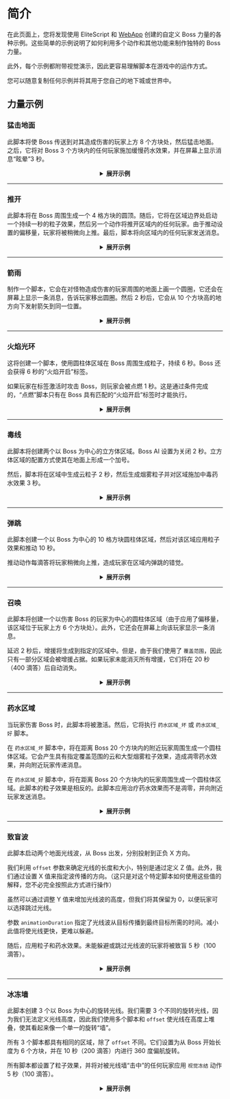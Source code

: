 # 简介

在此页面上，您将发现使用 EliteScript 和 [WebApp](https://magmaguy.com/webapp/webapp.html) 创建的自定义 Boss 力量的各种示例。这些简单的示例说明了如何利用多个动作和其他功能来制作独特的 Boss 力量。

此外，每个示例都附带视觉演示，因此更容易理解脚本在游戏中的运作方式。

您可以随意复制任何示例并将其用于您自己的地下城或世界中。

## 力量示例

### 猛击地面

此脚本将使 Boss 传送到对其造成伤害的玩家上方 8 个方块处，然后猛击地面。之后，它将对 Boss 3 个方块内的任何玩家施加缓慢药水效果，并在屏幕上显示消息“眩晕”3 秒。

<div align="center">

<details>

<summary><b>展开示例</b></summary>

<div align="left">

```yml
eliteScript:
  猛击地面:
    事件:
    - EliteMobDamagedByPlayerEvent
    动作:
    - action: 传送
      最终目标:
        目标类型: 直接目标
        offset: 0,8,0
      目标:
        目标类型: 自身
    - action: 推动
      vValue: 0,-5,0
      目标:
        目标类型: 自身
      wait: 15
    - action: 药水效果
      potionEffectType: 缓慢
      amplifier: 3
      duration: 60
      目标:
        目标类型: 附近玩家
        范围: 3
      wait: 20
    - action: 标题消息
      字幕: "眩晕！"
      duration: 40
      fadeIn: 10
      fadeOut: 10
      目标:
        目标类型: 附近玩家
        范围: 3
      wait: 20
    冷却时间:
      本地: 180
      全局: 80
```

<div align="center">

<video autoplay loop muted>
  <source src="../../../img/wiki/power_example_slamdown.webm" type="video/webm">
  您的浏览器不支持视频标签。
</video>

</div>

</div>

</details>

</div>

***

### 推开

此脚本将在 Boss 周围生成一个 4 格方块的圆顶。随后，它将在区域边界处启动一个持续一秒的粒子效果，然后另一个动作将推开区域内的任何玩家。由于推动设置的偏移量，玩家将被稍微向上推。最后，脚本将向区域内的任何玩家发送消息。

<div align="center">

<details>

<summary><b>展开示例</b></summary>

<div align="left">

```yml
eliteScript:
  推开:
    事件:
    - EliteMobDamagedEvent
    区域:
      形状: 圆顶
      半径: 4
      圆角半径: 3
      目标:
        目标类型: 自身
        追踪: true
    动作:
    - action: 生成粒子
      粒子:
      - particle: 云
      目标:
        目标类型: 区域_边界
        追踪: true
      repeatEvery: 5
      times: 4
    - action: 推动
      目标:
        目标类型: 区域_完整
        追踪: true
      相对向量:
        源目标:
          目标类型: 自身
        目标目标:
          目标类型: 动作目标
        归一化: true
        倍增器: 1.0
        offset: 0,0.2,0
      repeatEvery: 1
      times: 20
    - action: 消息
      sValue: "&c酷 Boss！: &f走开！"
      目标:
        目标类型: 区域_完整
      repeatEvery: 10
      times: 2
    冷却时间:
      本地: 140
      全局: 80
```

<div align="center">

<video autoplay loop muted>
  <source src="../../../img/wiki/power_example_pushaway.webm" type="video/webm">
  您的浏览器不支持视频标签。
</video>

</div>

</div>

</details>

</div>

***

### 箭雨

制作一个脚本，它会在对怪物造成伤害的玩家周围的地面上画一个圆圈，它还会在屏幕上显示一条消息，告诉玩家移出圆圈。然后 2 秒后，它会从 10 个方块高的地方向下发射箭矢到同一位置。

<div align="center">

<details>

<summary><b>展开示例</b></summary>

<div align="left">

```yml
eliteScript:
  制作圆圈:
    事件:
    - EliteMobDamagedByPlayerEvent
    区域:
      形状: 圆柱体
      半径: 5
      圆角半径: 4
      高度: 1
      目标:
        目标类型: 直接目标
        追踪: false
    动作:
    - action: 生成粒子
      目标:
        目标类型: 区域_边界
        追踪: false
        覆盖范围: 1.0
      repeatEvery: 5
      times: 8
      粒子:
      - particle: 火焰
    - action: 标题消息
      目标:
        目标类型: 直接目标
      fadeOut: 10
      duration: 20
      fadeIn: 10
      字幕: 移出区域！
    - action: 运行脚本
      scripts:
      - "箭雨"
    冷却时间:
      本地: 160
      全局: 80
  箭雨:
    区域:
      形状: 圆柱体
      半径: 5
      圆角半径: 4
      高度: 1
      目标:
        目标类型: 直接目标
        追踪: false
        offset: 0,10,0
    动作:
    - action: 召唤实体
      wait: 40
      sValue: 箭
      目标:
        目标类型: 区域_完整
        追踪: false
      vValue: 0,-1,0
      repeatEvery: 10
      times: 4
```

<div align="center">

<video autoplay loop muted>
  <source src="../../../img/wiki/power_example_arrowrain.webm" type="video/webm">
  您的浏览器不支持视频标签。
</video>

</div>

</div>

</details>

</div>

***

### 火焰光环

这将创建一个脚本，使用圆柱体区域在 Boss 周围生成粒子，持续 6 秒。Boss 还会获得 6 秒的“火焰开启”标签。

如果玩家在标签激活时攻击 Boss，则玩家会被点燃 1 秒。这是通过条件完成的，“点燃”脚本只有在 Boss 具有匹配的“火焰开启”标签时才能执行。

<div align="center">

<details>

<summary><b>展开示例</b></summary>

<div align="left">

```yml
eliteScript:
  视觉:
    事件:
    - PlayerDamagedByEliteMobEvent
    区域:
      形状: 圆柱体
      半径: 2
      高度: 3
      目标:
        目标类型: 自身
        追踪: true
    动作:
    - action: 生成粒子
      粒子:
      - particle: 火焰
      目标:
        目标类型: 区域_完整
        追踪: true
        覆盖范围: 1.0
      repeatEvery: 5
      times: 24
    - action: 标签
      标签:
      - "火焰开启"
      duration: 120
      目标:
        目标类型: 自身
    冷却时间:
      本地: 180
      全局: 80
  点燃:
    事件:
    - EliteMobDamagedByPlayerEvent
    动作:
    - action: 点燃
      duration: 20
      目标:
        目标类型: 直接目标
      条件:
        目标:
          目标类型: 自身
        条件类型: 阻止
        hasTags:
        - "火焰开启"
```

<div align="center">

<video autoplay loop muted>
  <source src="../../../img/wiki/power_example_fireaura.webm" type="video/webm">
  您的浏览器不支持视频标签。
</video>

</div>

</div>

</details>

</div>

***

### 毒线

此脚本将创建两个以 Boss 为中心的立方体区域。Boss AI 设置为关闭 2 秒。立方体区域的配置方式使其在地面上形成一个加号。

然后，脚本将在区域中生成云粒子 2 秒，然后生成烟雾粒子并对区域施加中毒药水效果 3 秒。

<div align="center">

<details>

<summary><b>展开示例</b></summary>

<div align="left">

```yml
eliteScript:
  毒线 1:
    事件:
    - EliteMobDamagedByPlayerEvent
    区域:
      形状: 立方体
      x: 20
      y: 1
      z: 2
      目标:
        目标类型: 自身
        追踪: false
    动作:
    - action: 设置_怪物_AI
      bValue: false
      duration: 40
      目标:
        目标类型: 自身
      scripts:
      - "毒线 2"
    - action: 生成粒子
      粒子:
      - particle: 云
      目标:
        目标类型: 区域_完整
        覆盖范围: 1
      repeatEvery: 5
      times: 8
    - action: 生成粒子
      粒子:
      - particle: SMOKE_NORMAL
      目标:
        目标类型: 区域_完整
        覆盖范围: 1
      wait: 40
      repeatEvery: 5
      times: 12
    - action: 药水效果
      potionEffectType: 中毒
      amplifier: 4
      duration: 50
      目标:
        目标类型: 区域_完整
      wait: 40
      repeatEvery: 5
      times: 12
    冷却时间:
      本地: 200
      全局: 80
  毒线 2:
    区域:
      形状: 立方体
      x: 2
      y: 1
      z: 20
      目标:
        目标类型: 自身
        追踪: false
    动作:
    - action: 生成粒子
      粒子:
      - particle: 云
      目标:
        目标类型: 区域_完整
        覆盖范围: 1
      repeatEvery: 5
      times: 8
    - action: 生成粒子
      粒子:
      - particle: SMOKE_NORMAL
      目标:
        目标类型: 区域_完整
        覆盖范围: 1
      wait: 40
      repeatEvery: 5
      times: 12
    - action: 药水效果
      potionEffectType: 中毒
      amplifier: 4
      duration: 50
      目标:
        目标类型: 区域_完整
      wait: 40
      repeatEvery: 10
      times: 12
```

<div align="center">

<video autoplay loop muted>
  <source src="../../../img/wiki/power_example_poisonlines.webm" type="video/webm">
  您的浏览器不支持视频标签。
</video>

</div>

</div>

</details>

</div>

***

### 弹跳

此脚本创建一个以 Boss 为中心的 10 格方块圆柱体区域，然后对该区域应用粒子效果和推动 10 秒。

推动动作每滴答将玩家稍微向上推，造成玩家在区域内弹跳的错觉。

<div align="center">

<details>

<summary><b>展开示例</b></summary>

<div align="left">

```yml
eliteScript:
  弹跳:
    事件:
    - EliteMobDamagedByPlayerEvent
    区域:
      形状: 圆柱体
      半径: 10
      高度: 2
      目标:
        目标类型: 自身
        追踪: false
    动作:
    - action: 生成粒子
      粒子:
      - particle: EXPLOSION_NORMAL
      repeatEvery: 10
      times: 20
      目标:
        目标类型: 区域_完整
        追踪: false
        覆盖范围: 0.2
    - action: 推动
      vValue: 0,0.4,0
      目标:
        目标类型: 区域_完整
      repeatEvery: 1
      times: 200
    冷却时间:
      本地: 220
      全局: 80
```

<div align="center">

<video autoplay loop muted>
  <source src="../../../img/wiki/power_example_bounce.webm" type="video/webm">
  您的浏览器不支持视频标签。
</video>

</div>

</div>

</details>

</div>

***

### 召唤

此脚本将创建一个以伤害 Boss 的玩家为中心的圆柱体区域（由于应用了偏移量，该区域位于玩家上方 6 个方块处）。此外，它还会在屏幕上向该玩家显示一条消息。

延迟 2 秒后，增援将生成到指定的区域中。但是，由于我们使用了 `覆盖范围`，因此只有一部分区域会被增援占据。如果玩家未能消灭所有增援，它们将在 20 秒（400 滴答）后自动消失。

<div align="center">

<details>

<summary><b>展开示例</b></summary>

<div align="left">

```yml
eliteScript:
  召唤:
    事件:
    - EliteMobDamagedByPlayerEvent
    区域:
      形状: 圆柱体
      半径: 3
      高度: 1
      目标:
        目标类型: 直接目标
        offset: 0,6,0
    动作:
    - action: 召唤增援
      sValue: "fc_boss.yml"
      duration: 400
      目标:
        目标类型: 区域_完整
        覆盖范围: 0.2
      wait: 40
    - action: 标题消息
      字幕: "朋友们！救命！！!"
      duration: 30
      fadeIn: 10
      fadeOut: 10
      目标:
        目标类型: 直接目标
    冷却时间:
      本地: 333
      全局: 80
```

<div align="center">

<video autoplay loop muted>
  <source src="../../../img/wiki/power_example_summon.webm" type="video/webm">
  您的浏览器不支持视频标签。
</video>

</div>

</div>

</details>

</div>

***

### 药水区域

当玩家伤害 Boss 时，此脚本将被激活。然后，它将执行 `药水区域_坏` 或 `药水区域_好` 脚本。

在 `药水区域_坏` 脚本中，将在距离 Boss 20 个方块内的附近玩家周围生成一个圆柱体区域。它会产生具有指定覆盖范围的云和大型烟雾粒子效果，造成凋零药水效果，并向附近玩家传递消息。

在 `药水区域_好` 脚本中，将在距离 Boss 20 个方块内的玩家周围生成一个圆柱体区域。此脚本的粒子效果是相反的。此脚本应用治疗药水效果而不是凋零，并向附近玩家发送消息。

<div align="center">

<details>

<summary><b>展开示例</b></summary>

<div align="left">

```yml
eliteScript:
  触发:
    事件:
    - EliteMobDamagedByPlayerEvent
    动作:
    - action: 运行脚本
      scripts:
      - "药水区域_坏"
      - "药水区域_好"
      onlyRunOneScript: true
    冷却时间:
      本地: 110
      全局: 80
  药水区域_坏:
    区域:
      形状: 圆柱体
      高度: 2
      半径: 5
      目标:
        目标类型: 附近玩家
        范围: 20
        追踪: false
    动作:
    - action: 生成粒子
      粒子:
      - particle: 云
      目标:
        目标类型: 区域_完整
        覆盖范围: 0.3
        追踪: false
      repeatEvery: 10
      times: 4
    - action: 生成粒子
      粒子:
      - particle: SMOKE_LARGE
      目标:
        目标类型: 区域_完整
        覆盖范围: 0.3
        追踪: false
      wait: 40
      repeatEvery: 10
      times: 6
    - action: 药水效果
      potionEffectType: 凋零
      amplifier: 3
      duration: 80
      目标:
        目标类型: 区域_完整
        追踪: false
      wait: 40
      repeatEvery: 10
      times: 6
    - action: 消息
      sValue: "&c酷 Boss！: &f感受灼烧吧！"
      目标:
        目标类型: 附近玩家
        范围: 20
  药水区域_好:
    区域:
      形状: 圆柱体
      高度: 2
      半径: 5
      目标:
        目标类型: 附近玩家
        范围: 20
        追踪: false
    动作:
    - action: 生成粒子
      粒子:
      - particle: SMOKE_LARGE
      目标:
        目标类型: 区域_完整
        覆盖范围: 0.3
        追踪: false
      repeatEvery: 10
      times: 4
    - action: 生成粒子
      粒子:
      - particle: 云
      目标:
        目标类型: 区域_完整
        覆盖范围: 0.3
        追踪: false
      wait: 40
      repeatEvery: 10
      times: 6
    - action: 药水效果
      potionEffectType: 治疗
      amplifier: 1
      duration: 80
      目标:
        目标类型: 区域_完整
        追踪: false
      wait: 40
      repeatEvery: 10
      times: 6
    - action: 消息
      sValue: "&c酷 Boss！: &f感受...等等，这是错误的。"
      目标:
        目标类型: 附近玩家
        范围: 20
```

<div align="center">

<video autoplay loop muted>
  <source src="../../../img/wiki/power_example_potionzones.webm" type="video/webm">
  您的浏览器不支持视频标签。
</video>

</div>

</div>

</details>

</div>

***

### 致盲波

此脚本启动两个地面光线波，从 Boss 出发，分别投射到正负 X 方向。

我们利用 `offset` 参数来确定光线的长度和大小，特别是通过定义 Z 值。此外，我们通过设置 X 值来指定波传播的方向。（这只是对这个特定脚本如何使用这些值的解释，您不必完全按照此方式进行操作）

虽然可以通过调整 Y 值来增加光线波的高度，但我们将其保留为 0，以便玩家可以选择跳过光线。

参数 `animationDuration` 指定了光线波从目标传播到最终目标所需的时间。减小此值将使光线更快，更难以躲避。

随后，应用粒子和药水效果。未能躲避或跳过光线波的玩家将被致盲 5 秒（100 滴答）。

<div align="center">

<details>

<summary><b>展开示例</b></summary>

<div align="left">

```yml
eliteScript:
  致盲:
    事件:
    - EliteMobDamagedByPlayerEvent
    区域:
      形状: 平移光线
      目标:
        目标类型: 自身
        offset: 0,0,5
        追踪: false
      最终目标:
        目标类型: 自身
        offset: 10,0,5
        追踪: false
      目标 2:
        目标类型: 自身
        offset: 0,0,-5
        追踪: false
      最终目标 2:
        目标类型: 自身
        offset: 10,0,-5
        追踪: false
      animationDuration: 100
      ignoresSolidBlocks: true
    动作:
    - action: 生成粒子
      粒子:
      - particle: SMOKE_NORMAL
      目标:
        目标类型: 区域_完整
        追踪: false
        覆盖范围: 1.0
      repeatEvery: 5
      times: 20
    - action: 药水效果
      potionEffectType: 致盲
      amplifier: 5
      duration: 100
      目标:
        目标类型: 区域_完整
        追踪: true
      repeatEvery: 1
      times: 100
      scripts: "致盲 2"
    冷却时间:
      本地: 200
      全局: 80
  致盲 2:
    事件:
    - EliteMobDamagedByPlayerEvent
    区域:
      形状: 平移光线
      目标:
        目标类型: 自身
        offset: 0,0,5
        追踪: false
      最终目标:
        目标类型: 自身
        offset: -10,0,5
        追踪: false
      目标 2:
        目标类型: 自身
        offset: 0,0,-5
        追踪: false
      最终目标 2:
        目标类型: 自身
        offset: -10,0,-5
        追踪: false
      animationDuration: 100
      ignoresSolidBlocks: true
    动作:
    - action: 生成粒子
      粒子:
      - particle: SMOKE_NORMAL
      目标:
        目标类型: 区域_完整
        追踪: false
        覆盖范围: 1.0
      repeatEvery: 5
      times: 20
    - action: 药水效果
      potionEffectType: 致盲
      amplifier: 5
      duration: 100
      目标:
        目标类型: 区域_完整
        追踪: true
      repeatEvery: 1
      times: 100
```

<div align="center">

<video autoplay loop muted>
  <source src="../../../img/wiki/power_example_blindwaves.webm" type="video/webm">
  您的浏览器不支持视频标签。
</video>

</div>

</div>

</details>

</div>

***

### 冰冻墙

此脚本创建 3 个以 Boss 为中心的旋转光线。我们需要 3 个不同的旋转光线，因为我们无法定义光线高度，因此我们使用多个脚本和 `offset` 使光线在高度上堆叠，使其看起来像一个单一的旋转“墙”。

所有 3 个脚本都具有相同的区域，除了 `offset` 不同。它们设置为从 Boss 开始长度为 6 个方块，并在 10 秒（200 滴答）内进行 360 度偏航旋转。

所有脚本都设置了粒子效果，并将对被光线墙“击中”的任何玩家应用 `视觉冻结` 动作 5 秒（100 滴答）。

<div align="center">

<details>

<summary><b>展开示例</b></summary>

<div align="left">

```yml
eliteScript:
  触发:
    事件:
    - EliteMobDamagedByPlayerEvent
    动作:
    - action: 运行脚本
      scripts:
      - "冰冻墙"
      - "冰冻墙 2"
      - "冰冻墙 3"
    冷却时间:
      本地: 300
      全局: 80      
  冰冻墙:
    区域:
      形状: 旋转光线
      目标:
        目标类型: 自身
        追踪: false
      目标 2:
        目标类型: 自身
        offset: 6,0,0
        追踪: false
      yawRotation: 360
      animationDuration: 200
      ignoresSolidBlocks: true
    动作:
    - action: 生成粒子
      粒子:
      - particle: 雪花
      repeatEvery: 10
      times: 20
      目标:
        目标类型: 区域_完整
        追踪: false
        覆盖范围: 1.0
    - action: 视觉冻结
      duration: 100
      目标:
        目标类型: 区域_完整
        追踪: false
      repeatEvery: 1
      times: 200
  冰冻墙 2:
    区域:
      形状: 旋转光线
      目标:
        目标类型: 自身
        追踪: false
        offset: 0,1,0
      目标 2:
        目标类型: 自身
        追踪: false
        offset: 6,1,0
      yawRotation: 360
      animationDuration: 200
      ignoresSolidBlocks: true
    动作:
    - action: 生成粒子
      粒子:
      - particle: 雪花
      repeatEvery: 10
      times: 20
      目标:
        目标类型: 区域_完整
        追踪: false
        覆盖范围: 1.0
    - action: 视觉冻结
      duration: 100
      目标:
        目标类型: 区域_完整
        追踪: false
      repeatEvery: 1
      times: 200
  冰冻墙 3:
    区域:
      形状: 旋转光线
      目标:
        目标类型: 自身
        追踪: false
        offset: 0,2,0
      目标 2:
        目标类型: 自身
        追踪: false
        offset: 6,2,0
      yawRotation: 360
      animationDuration: 200
      ignoresSolidBlocks: true
    动作:
    - action: 生成粒子
      粒子:
      - particle: 雪花
      repeatEvery: 10
      times: 20
      目标:
        目标类型: 区域_完整
        追踪: false
        覆盖范围: 1.0
    - action: 视觉冻结
      duration: 100
      目标:
        目标类型: 区域_完整
        追踪: false
      repeatEvery: 1
      times: 200
```

<div align="center">

<video autoplay loop muted>
  <source src="../../../img/wiki/power_example_freezewall.webm" type="video/webm">
  您的浏览器不支持视频标签。
</video>

</div>

</div>

</details>

</div>





